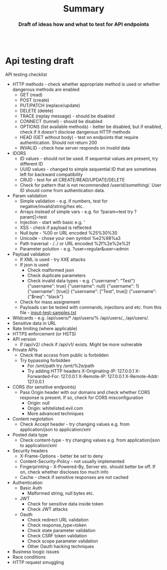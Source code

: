 # <div align="center">Summary</div>

### <div align="center">Draft of ideas how and what to test for API endpoints</div>

<br>
<br>

# Api testing draft
API testing checklist
- HTTP methods - check whether appropriate method is used or whether dangerous methods are enabled
  - GET (read)
  - POST (create)
  - PUT/PATCH (replace/update)
  - DELETE (delete)
  - TRACE (replay message) - should be disabled
  - CONNECT (tunnel) - should be disabled
  - OPTIONS (list available methods) - better be disabled, but if enabled, check if it doesn't disclose dangerous HTTP methods
  - HEAD (GET without body) - test on endpoints that require authentication. Should not return 200
  - INVALID - check how server responds on invalid data
- IDORS
  - ID values - should not be used. If sequential values are present, try different ID
  - UUID values - changed to simple sequential ID that are sometimes left for backward compatibility
  - CRUD - test for all CREATE/READ/UPDATE/DELETE
  - Check for pattern that is not recommended /userid/something/. User ID should come from authentication data.
- Param validation
  - Simple validation - e.g. if numbers, test for negative/invalid/string/hex etc.
  - Arrays instead of simple vars - e.g. for ?param=test try ?param[]=test
  - Injection - start with basic e.g. '
  - XSS - check if payload is reflected
  - Null byte - %00 or URL encoded %25%30%30
  - Unicode - chose your own symbol %e2%98%a3
  - Path traversal - /../ or URL encoded %2f%2e%2e%2f
  - Parameter polution - e.g. ?user=regular&user=admin
- Payload validation
  - If XML is used - try XXE attacks
  - If json is used
    - Check malformed json
    - Check duplicate parameters
    - Check invalid data types - e.g.
      {"username": "Test"}
      {"username": true}
      {"username": null}
      {"username": 1}
      {"username": [true]}
      {"username": ["Test", true]}
      {"username": {"$neq": "black"}
  - Check for mass assignement
  - Payloads can be tested with commands, injections and etc. from this file - [input-test-samples.txt](uploads/bae037d904681d75974ac478c417f9e0/input-test-samples.txt)
- Wildcards - e.g.
   /api/users/*
   /api/users/%
   /api/users/_
   /api/users/.
- Sensitive data in URL
- Rate limiting (where applicable)
- HTTPS enforcement (or HSTS)
- API version
  - if /api/v2/ check if /api/v1/ exists. Might be more vulnerable
- Private APIs
  - Check that access from public is forbidden
  - Try bypassing forbidden
    - For /smt/path try /smt/%2e/path
    - Try adding HTTP headers
      X-Originating-IP: 127.0.0.1
      X-Forwarded-For: 127.0.0.1
      X-Remote-IP: 127.0.0.1
      X-Remote-Addr: 127.0.0.1
- CORS (for sensitive endpoints)
  - Pass Origin header with our domains and check whether CORS response is present. If so, check for CORS misconfiguration
      - Origin: null
      - Origin: whitelisted.evil.com
      - More advanced techniques
- Content negiotation
  - Check Accept header - try changing values e.g. from application/json to application/xml
- Posted data type
  - Check content-type - try changing values e.g. from application/json to application/xml
- Security headers
  - X-Frame-Options - better be set to deny
  - Content-Security-Policy - not usually implemented
  - Fingerprinting - X-Powered-By, Server etc. should better be off. If on, check whether discloses too much info
  - Cache - check if sensitive responses are not cached
- Authentication
  - Basic Auth
    - Malformed string, null bytes etc.
  - JWT
    - Check for sensitive data inside token
    - Check JWT attacks
  - Oauth
    - Check redirect URL validation
    - Check response_type=token
    - Check state parameter validation
    - Check CSRF token validation
    - Check scope parameter validation
    - Other Oauth hacking techniques
- Business loogic issues
- Race conditions
- HTTP request smuggling